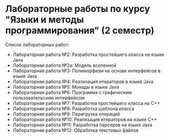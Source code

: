 # Лабораторные работы по курсу "Языки и методы программирования" (2 семестр)

Список лабораторных работ:
* Лабораторная работа №2: Разработка простейшего класса на языке Java
* Лабораторная работа №2а: Модель вселенной
* Лабораторная работа №3: Полиморфизм на основе интерфейсов в языке Java
* Лабораторная работа №4: Реализация итераторов в языке Java
* Лабораторная работа №5: Монады в языке Java
* Лабораторная работа №6: Программа с графическим пользовательским интерфейсом
* Лабораторная работа №7: Разработка простейшего класса на C++
* Лабораторная работа №8: Разработка шаблона класса
* Лабораторная работа №9: Перегрузка операций
* Лабораторная работа №10: Реализация итераторов на языке C++
* Лабораторная работа №11: Разработка парсеров на языке Java
* Лабораторная работа №12: Обработка текстовых файлов


